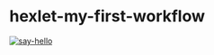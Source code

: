 # hexlet-my-first-workflow

[![say-hello](https://github.com/VAN4SH/hexlet-my-first-workflow/actions/workflows/blank.yml/badge.svg)](https://github.com/VAN4SH/hexlet-my-first-workflow/actions/workflows/blank.yml)

